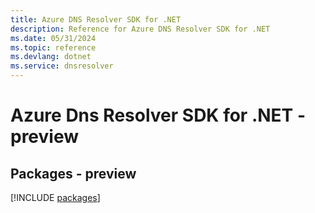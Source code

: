 ```yaml
---
title: Azure DNS Resolver SDK for .NET
description: Reference for Azure DNS Resolver SDK for .NET
ms.date: 05/31/2024
ms.topic: reference
ms.devlang: dotnet
ms.service: dnsresolver
---
```

# Azure Dns Resolver SDK for .NET - preview
## Packages - preview
[!INCLUDE [packages](dns-resolver-index.md)]